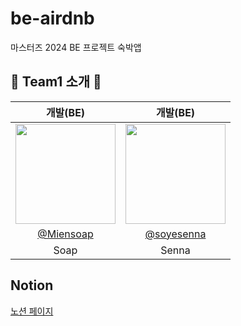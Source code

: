 # be-airdnb

마스터즈 2024 BE 프로젝트 숙박앱

## 👫 Team1 소개 👫

|                                      개발(BE)                                      |                                     개발(BE)                                      |
|:--------------------------------------------------------------------------------:|:-------------------------------------------------------------------------------:|
| <img width="160px" src="https://avatars.githubusercontent.com/u/87180146?v=4"/> | <img width="160px" src="https://avatars.githubusercontent.com/u/85686722?v=4"/> |
|                     [@Miensoap](https://github.com/Miensoap)                    |                   [@soyesenna](https://github.com/soyesenna)                    |
|                                       Soap                                       |                                      Senna                                       |

## Notion
[노션 페이지](https://fallacious-cadet-384.notion.site/AirBnB-fd3159ffb3714d4a953011849346278f?pvs=4)
